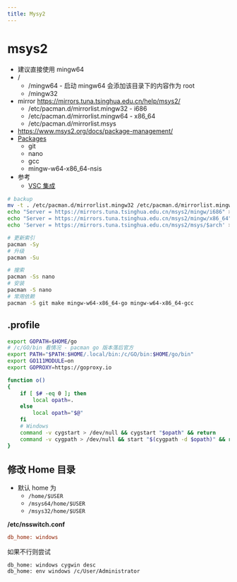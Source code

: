 ```yaml
---
title: Mysy2
---
```


# msys2
* 建议直接使用 mingw64
* /
  * /mingw64 - 启动 mingw64 会添加该目录下的内容作为 root
  * /mingw32
* mirror https://mirrors.tuna.tsinghua.edu.cn/help/msys2/
  * /etc/pacman.d/mirrorlist.mingw32 - i686
  * /etc/pacman.d/mirrorlist.mingw64 - x86_64
  * /etc/pacman.d/mirrorlist.msys
* https://www.msys2.org/docs/package-management/
* [Packages](https://packages.msys2.org/package)
  * git
  * nano
  * gcc
  * mingw-w64-x86_64-nsis
* 参考
  * [VSC 集成](https://stackoverflow.com/questions/45836650)

```bash
# backup
mv -t . /etc/pacman.d/mirrorlist.mingw32 /etc/pacman.d/mirrorlist.mingw64 /etc/pacman.d/mirrorlist.msys
echo "Server = https://mirrors.tuna.tsinghua.edu.cn/msys2/mingw/i686" > /etc/pacman.d/mirrorlist.mingw32
echo "Server = https://mirrors.tuna.tsinghua.edu.cn/msys2/mingw/x86_64" > /etc/pacman.d/mirrorlist.mingw64
echo 'Server = https://mirrors.tuna.tsinghua.edu.cn/msys2/msys/$arch' > /etc/pacman.d/mirrorlist.msys

# 更新索引
pacman -Sy
# 升级
pacman -Su

# 搜索
pacman -Ss nano
# 安装
pacman -S nano
# 常用依赖
pacman -S git make mingw-w64-x86_64-go mingw-w64-x86_64-gcc
```

## .profile
```bash
export GOPATH=$HOME/go
# /c/GO/bin 看情况 - pacman go 版本落后官方
export PATH="$PATH:$HOME/.local/bin:/c/GO/bin:$HOME/go/bin"
export GO111MODULE=on
export GOPROXY=https://goproxy.io

function o()
{
    if [ $# -eq 0 ]; then
        local opath=.
    else
        local opath="$@"
    fi
    # Windows
    command -v cygstart > /dev/null && cygstart "$opath" && return
    command -v cygpath > /dev/null && start "$(cygpath -d $opath)" && return
}
```

## 修改 Home 目录
* 默认 home 为
  * `/home/$USER`
  * `/msys64/home/$USER`
  * `/msys32/home/$USER`

__/etc/nsswitch.conf__

```ini
db_home: windows
```

如果不行则尝试

```
db_home: windows cygwin desc
db_home: env windows /c/User/Administrator
```
